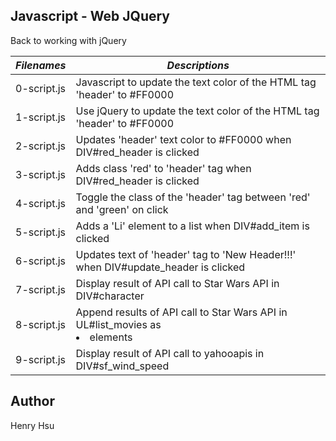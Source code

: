 ## Javascript - Web JQuery

Back to working with jQuery

|      *Filenames*      |                    *Descriptions*                                                 |
|-----------------------|-----------------------------------------------------------------------------------|
| 0-script.js           | Javascript to update the text color of the HTML tag 'header' to #FF0000           |
| 1-script.js           | Use jQuery to update the text color of the HTML tag 'header' to #FF0000           |
| 2-script.js           | Updates 'header' text color to #FF0000 when DIV#red_header is clicked             |
| 3-script.js           | Adds class 'red' to 'header' tag when DIV#red_header is clicked                   |
| 4-script.js           | Toggle the class of the 'header' tag between 'red' and 'green' on click           |
| 5-script.js           | Adds a 'Li' element to a list when DIV#add_item is clicked                        |
| 6-script.js           | Updates text of 'header' tag to 'New Header!!!' when DIV#update_header is clicked |
| 7-script.js           | Display result of API call to Star Wars API in DIV#character                      |
| 8-script.js           | Append results of API call to Star Wars API in UL#list_movies as <li> elements    |
| 9-script.js           | Display result of API call to yahooapis in DIV#sf_wind_speed                      |



## Author
Henry Hsu
